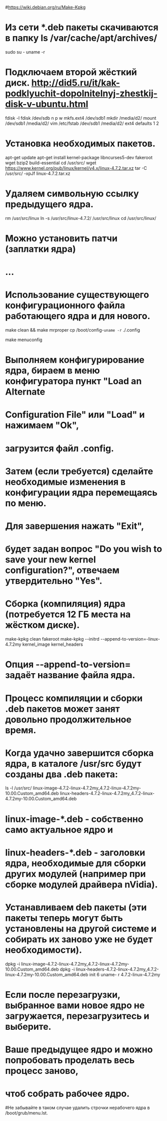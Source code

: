 #https://wiki.debian.org/ru/Make-Kpkg
# Из сети *.deb пакеты скачиваются в папку ls /var/cache/apt/archives/
sudo su -
uname -r
# Подключаем второй жёсткий диск. http://did5.ru/it/kak-podklyuchit-dopolnitelnyj-zhestkij-disk-v-ubuntu.html
fdisk -l
fdisk /dev/sdb
n
p
<Enter>
w
mkfs.ext4 /dev/sdb1
mkdir /media/d2/
mount /dev/sdb1 /media/d2/
vim /etc/fstab
/dev/sdb1 /media/d2/ ext4 defaults 1 2

# Установка необходимых пакетов.
apt-get update
apt-get install kernel-package libncurses5-dev fakeroot wget bzip2 build-essential
cd /usr/src/
wget https://www.kernel.org/pub/linux/kernel/v4.x/linux-4.7.2.tar.xz
tar -C /usr/src/ -xpJf linux-4.7.2.tar.xz

# Удаляем символьную ссылку предыдущего ядра.
rm /usr/src/linux
ln -s /usr/src/linux-4.7.2/ /usr/src/linux
cd /usr/src/linux/
# Можно установить патчи (заплатки ядра)
# ...

# Использование существующего конфигурационного файла работающего ядра и для нового.
make clean && make mrproper
cp /boot/config-`uname -r` ./.config

make menuconfig

# Выполняем конфигурирование ядра, бираем в меню конфигуратора пункт "Load an Alternate
# Configuration File" или "Load" и нажимаем "Оk",
# загрузится файл .config.
# Затем (если требуется) сделайте необходимые изменения в конфигурации ядра перемещаясь по меню.
# Для завершения нажать "Exit",
# будет задан вопрос "Do you wish to save your new kernel configuration?", отвечаем утвердительно "Yes". 

# Сборка (компиляция) ядра (потребуется 12 ГБ места на жёстком диске).
make-kpkg clean
fakeroot make-kpkg --initrd --append-to-version=-linux-4.7.2my kernel_image kernel_headers
# Опция --append-to-version= задаёт название файла ядра.
# Процесс компиляции и сборки .deb пакетов может занят довольно продолжительное время.
 
 
# Когда удачно завершится сборка ядра, в каталоге /usr/src будут созданы два .deb пакета: 
ls -l /usr/src/
linux-image-4.7.2-linux-4.7.2my_4.7.2-linux-4.7.2my-10.00.Custom_amd64.deb
linux-headers-4.7.2-linux-4.7.2my_4.7.2-linux-4.7.2my-10.00.Custom_amd64.deb
# linux-image-*.deb - собственно само актуальное ядро и
# linux-headers-*.deb - заголовки ядра, необходимые для сборки других модулей (например при сборке модулей драйвера nVidia).
 
# Устанавливаем deb пакеты (эти пакеты теперь могут быть установлены на другой системе и собирать их заново уже не будет необходимости).
dpkg -i linux-image-4.7.2-linux-4.7.2my_4.7.2-linux-4.7.2my-10.00.Custom_amd64.deb
dpkg -i linux-headers-4.7.2-linux-4.7.2my_4.7.2-linux-4.7.2my-10.00.Custom_amd64.deb
init 6
uname- r
4.7.2-linux-4.7.2my
 
 
# Если после перезагрузки, выбранное вами новое ядро не загружается, перезагрузитесь и выберите.
# Ваше предыдущее ядро и можно попробовать проделать весь процесс заново,
# чтоб собрать рабочее ядро.
#Не забывайте в таком случае удалить строчки нерабочего ядра в /boot/grub/menu.lst.

